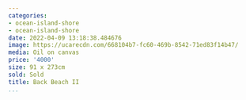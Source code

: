 ```yaml
---
categories:
- ocean-island-shore
- ocean-island-shore
date: 2022-04-09 13:18:38.484676
image: https://ucarecdn.com/668104b7-fc60-469b-8542-71ed83f14b47/
media: Oil on canvas
price: '4000'
size: 91 x 273cm
sold: Sold
title: Back Beach II
...
```

